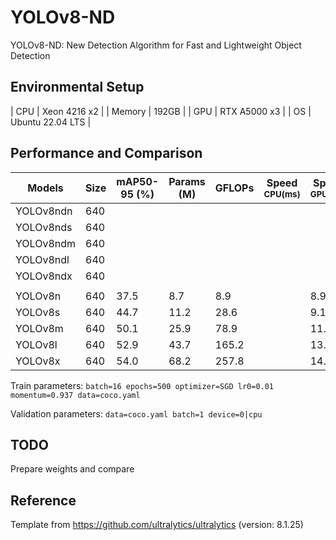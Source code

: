# YOLOv8-ND
YOLOv8-ND: New Detection Algorithm for Fast and Lightweight Object Detection

## Environmental Setup

| CPU       | Xeon 4216 x2      |
| Memory    | 192GB             |
| GPU       | RTX A5000 x3      |
| OS        | Ubuntu 22.04 LTS  |

## Performance and Comparison

| Models            | Size  | mAP50-95 (%)  | Params (M)| GFLOPs    | Speed<br><sup>CPU(ms) | Speed<br><sup>GPU(ms) |
|-------------------|-------|---------------|-----------|-----------|-----------------------|-----------------------|
| YOLOv8ndn         | 640   |               |           |           |                       |                       |
| YOLOv8nds         | 640   |               |           |           |                       |                       |
| YOLOv8ndm         | 640   |               |           |           |                       |                       |
| YOLOv8ndl         | 640   |               |           |           |                       |                       |
| YOLOv8ndx         | 640   |               |           |           |                       |                       |
|                   |       |               |           |           |                       |                       |
| YOLOv8n           | 640   | 37.5          | 8.7       | 8.9       |                       | 8.9                   |
| YOLOv8s           | 640   | 44.7          | 11.2      | 28.6      |                       | 9.1                   |
| YOLOv8m           | 640   | 50.1          | 25.9      | 78.9      |                       | 11.3                  |
| YOLOv8l           | 640   | 52.9          | 43.7      | 165.2     |                       | 13.4                  |
| YOLOv8x           | 640   | 54.0          | 68.2      | 257.8     |                       | 14.5                  |

Train parameters: `batch=16 epochs=500 optimizer=SGD lr0=0.01 momentum=0.937 data=coco.yaml`

Validation parameters: `data=coco.yaml batch=1 device=0|cpu`


## TODO
Prepare weights and compare


## Reference

Template from https://github.com/ultralytics/ultralytics (version: 8.1.25)
